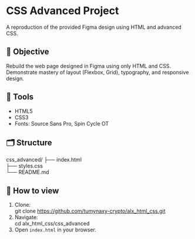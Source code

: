 # CSS Advanced Project

A reproduction of the provided Figma design using HTML and advanced CSS.

## 🎯 Objective
Rebuild the web page designed in Figma using only HTML and CSS.
Demonstrate mastery of layout (Flexbox, Grid), typography, and responsive design.

## 🧰 Tools
- HTML5  
- CSS3  
- Fonts: Source Sans Pro, Spin Cycle OT  

## 🗂 Structure
css_advanced/
├── index.html  
├── styles.css  
└── README.md  

## 🚀 How to view
1. Clone:  
   git clone https://github.com/tumynaxy-crypto/alx_html_css.git  
2. Navigate:  
   cd alx_html_css/css_advanced  
3. Open `index.html` in your browser.

